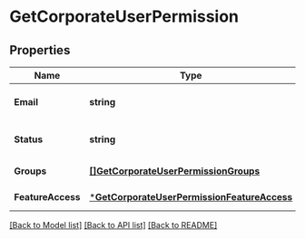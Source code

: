 # GetCorporateUserPermission

## Properties
Name | Type | Description | Notes
------------ | ------------- | ------------- | -------------
**Email** | **string** | Email address of the user. | [default to null]
**Status** | **string** | Status of the invited user. | [default to null]
**Groups** | [**[]GetCorporateUserPermissionGroups**](getCorporateUserPermission_groups.md) |  | [default to null]
**FeatureAccess** | [***GetCorporateUserPermissionFeatureAccess**](getCorporateUserPermission_feature_access.md) |  | [default to null]

[[Back to Model list]](../README.md#documentation-for-models) [[Back to API list]](../README.md#documentation-for-api-endpoints) [[Back to README]](../README.md)


